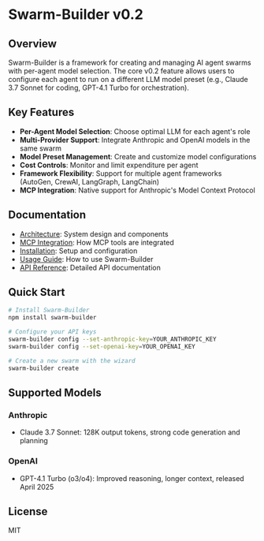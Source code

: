 # Swarm-Builder v0.2

## Overview

Swarm-Builder is a framework for creating and managing AI agent swarms with per-agent model selection. The core v0.2 feature allows users to configure each agent to run on a different LLM model preset (e.g., Claude 3.7 Sonnet for coding, GPT-4.1 Turbo for orchestration).

## Key Features

- **Per-Agent Model Selection**: Choose optimal LLM for each agent's role
- **Multi-Provider Support**: Integrate Anthropic and OpenAI models in the same swarm
- **Model Preset Management**: Create and customize model configurations
- **Cost Controls**: Monitor and limit expenditure per agent
- **Framework Flexibility**: Support for multiple agent frameworks (AutoGen, CrewAI, LangGraph, LangChain)
- **MCP Integration**: Native support for Anthropic's Model Context Protocol

## Documentation

- [Architecture](docs/ARCHITECTURE.md): System design and components
- [MCP Integration](docs/MCP_INTEGRATION.md): How MCP tools are integrated
- [Installation](docs/INSTALLATION.md): Setup and configuration
- [Usage Guide](docs/USAGE.md): How to use Swarm-Builder
- [API Reference](docs/API.md): Detailed API documentation

## Quick Start

```bash
# Install Swarm-Builder
npm install swarm-builder

# Configure your API keys
swarm-builder config --set-anthropic-key=YOUR_ANTHROPIC_KEY
swarm-builder config --set-openai-key=YOUR_OPENAI_KEY

# Create a new swarm with the wizard
swarm-builder create
```

## Supported Models

### Anthropic
- Claude 3.7 Sonnet: 128K output tokens, strong code generation and planning

### OpenAI
- GPT-4.1 Turbo (o3/o4): Improved reasoning, longer context, released April 2025

## License

MIT
